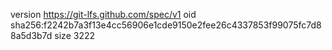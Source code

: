 version https://git-lfs.github.com/spec/v1
oid sha256:f2242b7a3f13e4cc56906e1cde9150e2fee26c4337853f99075fc7d88a5d3b7d
size 3222
